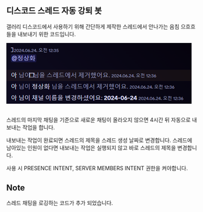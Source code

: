 ## 디스코드 스레드 자동 강퇴 봇
갤러리 디스코드에서 사용하기 위해 간단하게 제작한 스레드에서 안나가는 음침 으흐흐들을 내보내기 위한 코드입니다.

<img src="imageyouagezz.png"  width="auto" height="auto">

##
스레드의 마지막 채팅을 기준으로 새로운 채팅이 올라오지 않으면 4시간 뒤 자동으로 내보내는 작업을 합니다. <!-- (기존 : 스레드의 첫 채팅 / 6월 24일에 마지막 채팅으로 변경 -->

내보내는 작업이 완료되면 스레드의 제목을 스레드 생성 날짜로 변경합니다. 스레드에 남아있는 인원이 없다면 내보내는 작업은 실행되지 않고 바로 스레드의 제목을 변경합니다.

사용 시 PRESENCE INTENT, SERVER MEMBERS INTENT 권한을 켜야합니다.

## Note
스레드 채팅을 로깅하는 코드가 추가 되었습니다.

